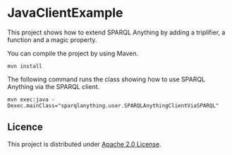 # JavaClientExample
This project shows how to extend SPARQL Anything by adding a triplifier, a function and a magic property.  

You can compile the project by using Maven.

```commandline
mvn install
```


The following command runs the class showing how to use SPARQL Anything via the SPARQL client.

```
mvn exec:java -Dexec.mainClass="sparqlanything.user.SPARQLAnythingClientViaSPARQL" 
```


## Licence

This project is distributed under  [Apache 2.0 License](LICENSE).
